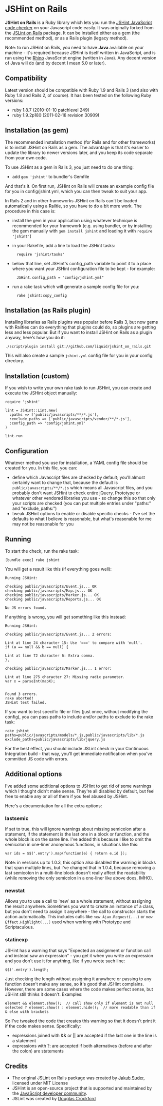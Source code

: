 # JSHint on Rails

**JSHint on Rails** is a Ruby library which lets you run the [JSHint JavaScript code checker](https://jshint.com) on your Javascript code easily.
It was originally forked from the [JSLint on Rails](http://github.com/psionides/jslint_on_rails) package.
It can be installed either as a gem (the recommended method), or as a Rails plugin (legacy method).

Note: to run JSHint on Rails, you need to have **Java** available on your machine - it's required because JSHint is
itself written in JavaScript, and is run using the [Rhino](http://www.mozilla.org/rhino) JavaScript engine (written in
Java). Any decent version of Java will do (and by decent I mean 5.0 or later).


## Compatibility

Latest version should be compatible with Ruby 1.9 and Rails 3 (and also with Ruby 1.8 and Rails 2, of course).
It has been tested on the following Ruby versions:

* ruby 1.8.7 (2010-01-10 patchlevel 249)
* ruby 1.9.2p180 (2011-02-18 revision 30909)

## Installation (as gem)

The recommended installation method (for Rails and for other frameworks) is to install JSHint on Rails as a gem. The
advantage is that it's easier to update the library to newer versions later, and you keep its code separate from your
own code.

To use JSHint as a gem in Rails 3, you just need to do one thing:

* add `gem 'jshint'` to bundler's Gemfile

And that's it. On first run, JSHint on Rails will create an example config file for you in config/jshint.yml, which
you can then tweak to suit your app.

In Rails 2 and in other frameworks JSHint on Rails can't be loaded automatically using a Railtie, so you have to do a
bit more work. The procedure in this case is:

* install the gem in your application using whatever technique is recommended for your framework (e.g. using bundler,
or by installing the gem manually with `gem install jshint` and loading it with `require 'jshint'`)
* in your Rakefile, add a line to load the JSHint tasks:

        require 'jshint/tasks'

* below that line, set JSHint's config_path variable to point it to a place where you want your JSHint configuration
file to be kept - for example:

        JSHint.config_path = "config/jshint.yml"
    
* run a rake task which will generate a sample config file for you:

        rake jshint:copy_config


## Installation (as Rails plugin)

Installing libraries as Rails plugins was popular before Rails 3, but now gems with Railties can do everything that
plugins could do, so plugins are getting less and less popular. But if you want to install JSHint on Rails as a plugin
anyway, here's how you do it:

    ./script/plugin install git://github.com/liquid/jshint_on_rails.git

This will also create a sample `jshint.yml` config file for you in your config directory.


## Installation (custom)

If you wish to write your own rake task to run JSHint, you can create and execute the JSHint object manually:

    require 'jshint'
    
    lint = JSHint::Lint.new(
      :paths => ['public/javascripts/**/*.js'],
      :exclude_paths => ['public/javascripts/vendor/**/*.js'],
      :config_path => 'config/jshint.yml'
    )
    
    lint.run


## Configuration

Whatever method you use for installation, a YAML config file should be created for you. In this file, you can:

* define which Javascript files are checked by default; you'll almost certainly want to change that, because the default
is `public/javascripts/**/*.js` which means all Javascript files, and you probably don't want JSHint to check entire
jQuery, Prototype or whatever other vendored libraries you use - so change this so that only your scripts are checked (you can
put multiple entries under "paths:" and "exclude_paths:")
* tweak JSHint options to enable or disable specific checks - I've set the defaults to what I believe is reasonable,
but what's reasonable for me may not be reasonable for you


## Running

To start the check, run the rake task:

    [bundle exec] rake jshint

You will get a result like this (if everything goes well):

    Running JSHint:
    
    checking public/javascripts/Event.js... OK
    checking public/javascripts/Map.js... OK
    checking public/javascripts/Marker.js... OK
    checking public/javascripts/Reports.js... OK
    
    No JS errors found.

If anything is wrong, you will get something like this instead:

    Running JSHint:
    
    checking public/javascripts/Event.js... 2 errors:
    
    Lint at line 24 character 15: Use '===' to compare with 'null'.
    if (a == null && b == null) {
    
    Lint at line 72 character 6: Extra comma.
    },
    
    checking public/javascripts/Marker.js... 1 error:
    
    Lint at line 275 character 27: Missing radix parameter.
    var x = parseInt(mapX);
    
    
    Found 3 errors.
    rake aborted!
    JSHint test failed.

If you want to test specific file or files (just once, without modifying the config), you can pass paths to include
and/or paths to exclude to the rake task:

    rake jshint paths=public/javascripts/models/*.js,public/javascripts/lib/*.js exclude_paths=public/javascripts/lib/jquery.js

For the best effect, you should include JSLint check in your Continuous Integration build - that way, you'll get
immediate notification when you've committed JS code with errors.


## Additional options

I've added some additional options to JSHint to get rid of some warnings which I thought didn't make sense. They're all
disabled by default, but feel free to enable any or all of them if you feel abused by JSHint.

Here's a documentation for all the extra options:


### lastsemic

If set to true, this will ignore warnings about missing semicolon after a statement, if the statement is the last one in
a block or function, and the whole block is on the same line. I've added this because I like to omit the semicolon in
one-liner anonymous functions, in situations like this:

    var ids = $$('.entry').map(function(e) { return e.id });

Note: in versions up to 1.0.3, this option also disabled the warning in blocks that span multiple lines, but I've
changed that in 1.0.4, because removing a last semicolon in a multi-line block doesn't really affect the readability
(while removing the only semicolon in a one-liner like above does, IMHO).


### newstat

Allows you to use a call to 'new' as a whole statement, without assigning the result anywhere. Sometimes you want to
create an instance of a class, but you don't need to assign it anywhere - the call to constructor starts the action
automatically. This includes calls like `new Ajax.Request(...)` or `new Effect.Highlight(...)` used when working with
Prototype and Scriptaculous.


### statinexp

JSHint has a warning that says "Expected an assignment or function call and instead saw an expression" - you get it
when you write an expression and you don't use it for anything, like if you wrote such line:

    $$('.entry').length;

Just checking the length without assigning it anywhere or passing to any function doesn't make any sense, so it's good
that JSHint complains. However, there are some cases where the code makes perfect sense, but JSHint still thinks it
doesn't. Examples:

    element && element.show();  // call show only if element is not null
    selected ? element.show() : element.hide();  // more readable than if & else with brackets

So I've tweaked the code that creates this warning so that it doesn't print it if the code makes sense. Specifically:

* expressions joined with && or || are accepted if the last one in the line is a statement
* expressions with ?: are accepted if both alternatives (before and after the colon) are statements


## Credits

* The original JSLint on Rails package was created by [Jakub Suder](http://psionides.jogger.pl), licensed under MIT License
* JSHint is an open-source project that is supported and maintained by the [JavaScript developer community](https://github.com/jshint/jshint).
* JSLint was created by [Douglas Crockford](http://jslint.com)
